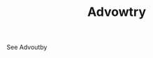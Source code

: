 ---
title: Advowtry
letter: A
permalink: "/definitions/advowtry.html"
body: See Advoutby
published_at: '2018-07-07'
source: Black's Law Dictionary
layout: post
---